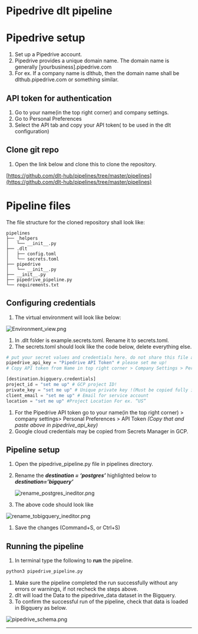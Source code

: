 # Pipedrive dlt pipeline

# **Pipedrive setup**

1. Set up a Pipedrive account.
2. Pipedrive provides a unique domain name. The domain name is generally [yourbusiness].pipedrive.com
3. For ex. If a company name is dlthub, then the domain name shall be dlthub.pipedrive.com or something similar.

## API token for authentication

1. Go to your name(in the top right corner) and company settings.
2. Go to Personal Preferences
3. Select the API tab and copy your API token( to be used in the dlt configuration)

## Clone git repo

1. Open the link below and clone this to clone the repository.

[https://github.com/dlt-hub/pipelines/tree/master/pipelines](https://github.com/dlt-hub/pipelines/tree/master/pipelines) 

# Pipeline files

The file structure for the cloned repository shall look like:

```
pipelines
├── _helpers
│   └── __init__.py
├── .dlt
│   ├── config.toml
│   └── secrets.toml
├── pipedrive
│   └── __init__.py
├── __init__.py
├── pipedrive_pipeline.py
└── requirements.txt
```

## Configuring credentials

1. The virtual environment  will look like below:

![Environment_view.png](https://github.com/dlt-hub/pipelines/blob/master/pipelines/pipedrive/pipedrive_docs_imgs/Environment_view1.png)

1. In .dlt folder is example.secrets.toml. Rename it to secrets.toml.
2. The secrets.toml should look like the code below, delete everything else.

```python
# put your secret values and credentials here. do not share this file and do not push it to github
pipedrive_api_key = "Pipedrive API Token" # please set me up!
# Copy API token from Name in top right corner > Company Settings > Personal Pre-frences > API token

[destination.bigquery.credentials]
project_id = "set me up" # GCP project ID!
private_key = "set me up" # Unique private key !(Must be copied fully including BEGIN and END PRIVATE KEY)
client_email = "set me up" # Email for service account
location = "set me up" #Project Location For ex. “US”

```

1. For the Pipedrive API token go to your name(in the top right corner) > company settings> Personal Preferences > API Token *(Copy that and paste above in pipedrive_api_key)* 
2. Google cloud credentials may be copied from Secrets Manager in GCP.

## Pipeline setup

1. Open the pipedrive_pipeline.py file in pipelines directory.
2. Rename the ***destination = ‘postgres’*** highlighted below to ***destination=’bigquery’***
    
    ![rename_postgres_ineditor.png](https://github.com/dlt-hub/pipelines/blob/master/pipelines/pipedrive/pipedrive_docs_imgs/rename_postgres_ineditor1.png)
    
3. The above code should look like

![rename_tobigquery_ineditor.png](https://github.com/dlt-hub/pipelines/blob/master/pipelines/pipedrive/pipedrive_docs_imgs/rename_tobigquery_ineditor1.png)

1. Save the changes (Command+S, or Ctrl+S)

## Running the pipeline

1. In terminal type the following to **run** the pipeline. 

```bash
python3 pipedrive_pipeline.py
```

1. Make sure the pipeline completed the run successfully without any errors or warnings, if not recheck the steps above.
2. dlt will load the Data to the pipedrive_data dataset in the Bigquery.
3. To confirm the successful run of the pipeline, check that data is loaded in Bigquery as below.

![pipedrive_schema.png](https://github.com/dlt-hub/pipelines/blob/master/pipelines/pipedrive/pipedrive_docs_imgs/pipedrive_schema1.png)

---

